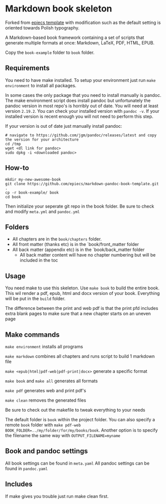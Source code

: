# Markdown book skeleton
Forked from [epiecs template](https://github.com/epiecs/markdown-pandoc-book-template) with modification such as the default setting is oriented towards Polish typography.

A Markdown-based book framework containing a set of scripts that generate multiple formats at once: Markdown, LaTeX, PDF, HTML, EPUB.

Copy the `book-example` folder to `book` folder.

## Requirements

You need to have make installed. To setup your environment just run `make environment` to install all packages. 

In some cases the only package that you need to install manually is pandoc. The make environment script does install pandoc but unfortunately the pandoc version in most repo's is horribly out of date. You will need at least version `2.19.2`. You can check your installed version with `pandoc -v`. If your installed version is recent enough you will not need to perform this step.

If your version is out of date just manually install pandoc:

```
# navigate to https://github.com/jgm/pandoc/releases/latest and copy the version for your architecture
cd /tmp
wget <dl link for pandoc>
sudo dpkg -i <downloaded pandoc>
```

## How-to

```
mkdir my-new-awesome-book
git clone https://github.com/epiecs/markdown-pandoc-book-template.git .
cp -r book-example/ book
cd book
```

Then initialize your seperate git repo in the book folder. Be sure to check and modify `meta.yml` and `pandoc.yml`

## Folders

- All chapters are in the `book/chapters` folder.
- All front matter (thanks etc) is in the `book/front_matter folder
- All back matter (appendix etc) is in the `book/back_matter folder
    - All back matter content will have no chapter numbering but will be included in the toc

## Usage

You need make to use this skeleton. Use `make book` to build the entire book. This wil render a pdf, epub, html and docx version of your book. Everything will be put in the `build` folder.

The difference between the print and web pdf is that the print pfd includes extra blank pages to make sure that a new chapter starts on an uneven page

## Make commands

`make environment` installs all programs

`make markdown` combines all chapters and runs script to build 1 markdown file

`make <epub|html|pdf-web|pdf-print|docx>` generate a specific format

`make book` and `make all` generates all formats

`make pdf` generates web and print pdf's

`make clean` removes the generated files

Be sure to check out the makefile to tweak everything to your needs

The default folder is `book` within the project folder. You can also specify a remote `book` folder with `make pdf-web BOOK_FOLDER=../my/folder/for/my/books/book`. Another option is to specify the filename the same way with `OUTPUT_FILENAME=myname`

## Book and pandoc settings

All book settings can be found in `meta.yaml`
All pandoc settings can be found in `pandoc.yaml`

## Includes

If make gives you trouble just run make clean first.
